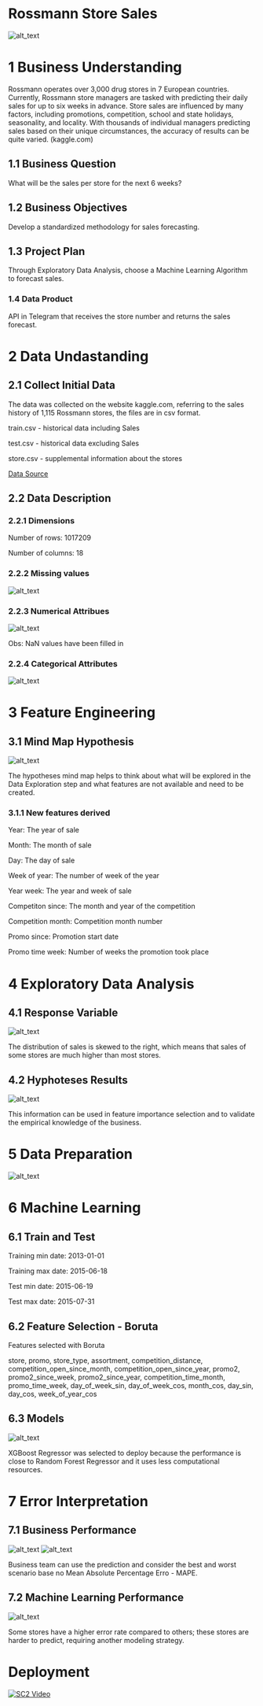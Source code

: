 # Rossmann Store Sales
![alt_text](storytelling/img/rossmann_store.jpeg)

# 1 Business Understanding
Rossmann operates over 3,000 drug stores in 7 European countries. Currently, Rossmann store managers are tasked with predicting their daily sales for up to six weeks in advance. Store sales are influenced by many factors, including promotions, competition, school and state holidays, seasonality, and locality. 
With thousands of individual managers predicting sales based on their unique circumstances, the accuracy of results can be quite varied. (kaggle.com)


## 1.1 Business Question

What will be the sales per store for the next 6 weeks?

## 1.2 Business Objectives

Develop a standardized methodology for sales forecasting.

## 1.3 Project Plan

Through Exploratory Data Analysis, choose a Machine Learning Algorithm to forecast sales.

### 1.4 Data Product

API in Telegram that receives the store number and returns the sales forecast.
   
# 2 Data Undastanding
## 2.1 Collect Initial Data

The data was collected on the website kaggle.com, referring to the sales history of 1,115 Rossmann stores, the files are in csv format.

train.csv - historical data including Sales

test.csv - historical data excluding Sales

store.csv - supplemental information about the stores

<a href="https://www.kaggle.com/c/rossmann-store-sales/data" target="_blank">Data Source</a>
 
## 2.2 Data Description

### 2.2.1 Dimensions

Number of rows: 1017209

Number of columns: 18 

### 2.2.2 Missing values

![alt_text](storytelling/img/missing.png)

### 2.2.3 Numerical Attribues

![alt_text](storytelling/img/numerical_attributes.png)

Obs: NaN values have been filled in

### 2.2.4 Categorical Attributes

![alt_text](storytelling/img/categorical_attributes.png)

# 3 Feature Engineering
## 3.1 Mind Map Hypothesis

![alt_text](storytelling/img/mapa_mental_hipotesis.png)

The hypotheses mind map helps to think about what will be explored in the Data Exploration step and what features are not available and need to be created.

### 3.1.1 New features derived

Year: The year of sale

Month: The month of sale 

Day: The day of sale

Week of year: The number of week of the year

Year week: The year and week of sale

Competiton since: The month and year of the competition

Competition month: Competition month number

Promo since: Promotion start date

Promo time week: Number of weeks the promotion took place


# 4 Exploratory Data Analysis
## 4.1 Response Variable
![alt_text](storytelling/img/distribuicao_vendas.png)

The distribution of sales is skewed to the right, which means that sales of some stores are much higher than most stores.

## 4.2 Hyphoteses Results

![alt_text](storytelling/img/sumario_hipoteses.png)

This information can be used in feature importance selection and to validate the empirical knowledge of the business.

# 5 Data Preparation

![alt_text](storytelling/img/modeling_summary.png)

# 6 Machine Learning
## 6.1 Train and Test

Training min date: 2013-01-01

Training max date: 2015-06-18

Test min date: 2015-06-19

Test max date: 2015-07-31
## 6.2 Feature Selection - Boruta

Features selected with Boruta

store, promo, store_type, assortment, competition_distance, competition_open_since_month,  competition_open_since_year, promo2, promo2_since_week, promo2_since_year, competition_time_month, promo_time_week, day_of_week_sin, day_of_week_cos, month_cos, day_sin, day_cos, week_of_year_cos

## 6.3 Models
![alt_text](storytelling/img/models_real_performance.png)

XGBoost Regressor was selected to deploy because the performance is close to Random Forest Regressor and it uses less computational resources.

# 7 Error Interpretation
## 7.1 Business Performance
![alt_text](storytelling/img/mape.png)
![alt_text](storytelling/img/business_performance.png)

Business team can use the prediction and consider the best and worst scenario base no Mean Absolute Percentage Erro - MAPE.

## 7.2 Machine Learning Performance
![alt_text](storytelling/img/predictions_error.png)

Some stores have a higher error rate compared to others; these stores are harder to predict, requiring another modeling strategy. 

# Deployment
[![SC2 Video](storytelling/img/bot.png)](https://www.youtube.com/watch?v=u14_T0MEuoA)
